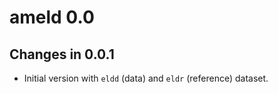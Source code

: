 # ameld 0.0

## Changes in 0.0.1

- Initial version with `eldd` (data) and `eldr` (reference) dataset.

